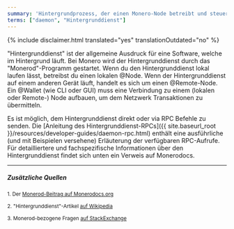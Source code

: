 ```yaml
---
summary: 'Hintergrundprozess, der einen Monero-Node betreibt und steuert'
terms: ["daemon", "Hintergrunddienst"]
---
```


{% include disclaimer.html translated="yes" translationOutdated="no" %}

"Hintergrunddienst" ist der allgemeine Ausdruck für eine Software, welche im
Hintergrund läuft. Bei Monero wird der Hintergrunddienst durch das
"Monerod"-Programm gestartet. Wenn du den Hintergrunddienst lokal laufen
lässt, betreibst du einen lokalen @Node. Wenn der Hintergrunddienst auf
einem anderen Gerät läuft, handelt es sich um einen @Remote-Node. Ein
@Wallet (wie CLI oder GUI) muss eine Verbindung zu einem (lokalen oder
Remote-) Node aufbauen, um dem Netzwerk Transaktionen zu übermitteln.

Es ist möglich, dem Hintergrunddienst direkt oder via RPC Befehle zu
senden. Die [Anleitung des Hintergrunddienst-RPCs]({{ site.baseurl_root
}}/resources/developer-guides/daemon-rpc.html) enthält eine ausführliche
(und mit Beispielen versehene) Erläuterung der verfügbaren RPC-Aufrufe. Für
detailliertere und fachspezifische Informationen über den Hintergrunddienst
findet sich unten ein Verweis auf Monerodocs.

---

##### Zusätzliche Quellen

<sub>1. Der [Monerod-Beitrag auf Monerodocs.org](https://monerodocs.org/interacting/monerod-reference/)</sub><br>

<sub>2. "Hintergrunddienst"-Artikel [auf Wikipedia](https://de.wikipedia.org/wiki/Daemon)</sub><br>

<sub>3. Monerod-bezogene Fragen [auf StackExchange](https://monero.stackexchange.com/?tags=monerod)</sub>
